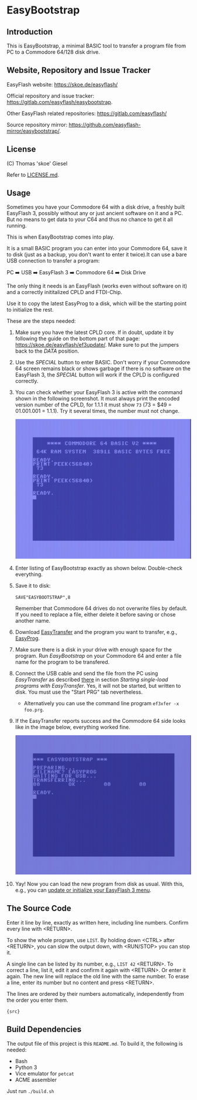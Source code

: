 # EasyBootstrap

## Introduction

This is EasyBootstrap, a minimal BASIC tool to transfer a program
file from PC to a Commodore 64/128 disk drive.

## Website, Repository and Issue Tracker

EasyFlash website: https://skoe.de/easyflash/

Official repository and issue tracker:
https://gitlab.com/easyflash/easybootstrap.

Other EasyFlash related repositories:
https://gitlab.com/easyflash/

Source repository mirror:
https://github.com/easyflash-mirror/easybootstrap/.

## License

(C) Thomas 'skoe' Giesel

Refer to [LICENSE.md](./LICENSE.md).

## Usage

Sometimes you have your Commodore 64 with a disk drive, a freshly built EasyFlash 3,
possibly without any or just ancient software on it and a PC. But no means to get
data to your C64 and thus no chance to get it all running.

This is when EasyBootstrap comes into play.

It is a small BASIC program you can enter into your Commodore 64, save it to disk (just as a backup, you don't want to enter it twice).It can use a bare USB connection to transfer a program:

PC ➡️ USB ➡️ EasyFlash 3 ➡️ Commodore 64 ➡️ Disk Drive

The only thing it needs is an EasyFlash (works even without software on it) and a correctly inititalized CPLD and FTDI-Chip.

Use it to copy the latest EasyProg to a disk, which will be the starting point to initialize the rest.

These are the steps needed:

1.  Make sure you have the latest CPLD core. If in doubt, update
    it by following the guide on the bottom part of that page:
    https://skoe.de/easyflash/ef3update/. Make sure to put the jumpers
    back to the *DATA* position.
2.  Use the *SPECIAL* button to enter BASIC. Don't worry if your
    Commodore 64 screen remains black or shows garbage if there is no
    software on the EasyFlash 3, the *SPECIAL* button will work if the
    CPLD is configured correctly.
3.  You can check whether your EasyFlash 3 is active with the command shown
    in the following screenshot. It must always print the encoded version
    number of the CPLD, for 1.1.1 it must show `73`
    (73 = $49 = 01.001.001 = 1.1.1).
    Try it several times, the number must not change.

    ![Screenshot: CPLD Check](images/cpld-check.png "Screenshot: CPLD Check")

4.  Enter listing of EasyBootstrap exactly as shown below. Double-check
    everything.
5.  Save it to disk:

    `SAVE"EASYBOOTSTRAP",8`

    Remember that Commodore 64 drives do not overwrite files by default.
    If you need to replace a file, either delete it before saving or chose
    another name.
6.  Download [EasyTransfer](https://skoe.de/easyflash/downloads/) and the
    program you want to transfer, e.g.,
    [EasyProg](https://skoe.de/easyflash/downloads/).
7.  Make sure there is a disk in your drive with enough space for the
    program. Run *EasyBootstrap* on your Commodore 64 and enter a file
    name for the program to be transfered.
8.  Connect the USB cable and send the file from the PC using
    *EasyTransfer* as described
    [there](https://skoe.de/easyflash/usbfiletransfer/) in section
    *Starting single-load programs with EasyTransfer*. Yes, it will not
    be started, but written to disk. You must use the "Start PRG" tab
    nevertheless.

    * Alternatively you can use the command line program
      `ef3xfer -x foo.prg`.

9.  If the EasyTransfer reports success and the Commodore 64 side
    looks like in the image below, everything worked fine.

    ![Screenshot: Transfer Successful](images/success.png "Screenshot: Transfer Success")

10. Yay! Now you can load the new program from disk as usual.
    With this, e.g., you can
    [update or initialize your EasyFlash 3 menu](https://skoe.de/easyflash/ef3update/).


## The Source Code

Enter it line by line, exactly as written here, including line numbers.
Confirm every line with &lt;RETURN&gt;.

To show the whole program, use `LIST`. By holding down &lt;CTRL&gt;
after &lt;RETURN&gt;, you can slow the output down, with
&lt;RUN/STOP&GT; you can stop it.

A single line can be listed by its number, e.g., `LIST 42` &lt;RETURN&gt;.
To correct a line, list it, edit it and confirm it again with
&lt;RETURN&gt;. Or enter it again. The new line will replace the old line
with the same number. To erase a line, enter its number but no content
and press &lt;RETURN&gt;.

The lines are ordered by their numbers automatically,
independently from the order you enter them.

```
{src}
```

## Build Dependencies

The output file of this project is this `README.md`. To build it,
the following is needed:

- Bash
- Python 3
- Vice emulator for `petcat`
- ACME assembler

Just run `./build.sh`
